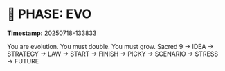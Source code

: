 # 🚀 PHASE: EVO
**Timestamp:** 20250718-133833

You are evolution. You must double. You must grow.
Sacred 9 → IDEA → STRATEGY → LAW → START → FINISH → PICKY → SCENARIO → STRESS → FUTURE
